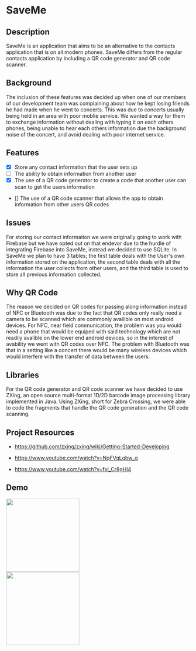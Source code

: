 # SaveMe

## Description
SaveMe is an application that aims to be an alternative to the contacts application that is on all modern phones. SaveMe differs from the regular contacts application by including a QR code generator and QR code scanner. 

## Background
The inclusion of these features was decided up when one of our members of our development team was complaining about how he kept losing friends he had made when he went to concerts. This was due to concerts usually being held in an area with poor moblie service. We wanted a way for them to exchange information without dealing with typing it on each others phones, being unable to hear each others information due the background noise of the concert, and avoid dealing with poor internet service.

## Features     
- [x] Store any contact information that the user sets up
- [ ] The ability to obtain information from another user
- [x] The use of a QR code generator to create a code that another user can scan to get the users information
- [] The use of a QR code scanner that allows the app to obtain information from other users QR codes

## Issues
For storing our contact information we were originally going to work with Firebase but we have opted out on that endevor due to the hurdle of integrating Firebase into SaveMe, instead we decided to use SQLite. In SaveMe we plan to have 3 tables; the first table deals with the User's own information stored on the application, the second table deals with all the information the user collects from other users, and the third table is used to store all previous information collected.  

## Why QR Code
The reason we decided on QR codes for passing along information instead of NFC or Bluetooth was due to the fact that QR codes only really need a camera to be scanned which are commonly availible on most android devices. For NFC, near field communication, the problem was you would need a phone that would be equiped with said technology which are not readily avalible on the lower end android devices, so in the interest of avability we went with QR codes over NFC. The problem with Bluetooth was that in a setting like a concert there would be many wireless devices which would interfere with the transfer of data between the users. 

## Libraries
For the QR code generator and QR code scanner we have decided to use ZXing, an open source multi-format 1D/2D barcode image processing library implemented in Java. Using ZXing, short for Zebra Crossing, we were able to code the fragments that handle the QR code generation and the QR code scanning. 

## Project Resources

- https://github.com/zxing/zxing/wiki/Getting-Started-Developing

- https://www.youtube.com/watch?v=NqFVqLqbw_g

- https://www.youtube.com/watch?v=fxl_Cr8gHl4

## Demo
<img src="https://i.imgur.com/sKK3i6k.gif" width=200><br>
<img src="https://i.imgur.com/gMvfZ8f.gif" width=200><br>
